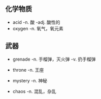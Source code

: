 ## 化学物质
- acid -n. 酸 -adj. 酸性的
- oxygen -n. 氧气，氧元素

## 武器
- grenade -n. 手榴弹，灭火弹 -v. 扔手榴弹


- throne -n. 王座
- mystery -n. 神秘
- chaos -n. 混乱，杂乱